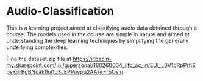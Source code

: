 # Audio-Classification
This is a learning project aimed at classifying audio data obtained through a course. The models used in the course are simple in nature and aimed at understanding the deep learning techniques by simplifying the generally underlying complexities.

Fine the dataset.zip file at https://iitbacin-my.sharepoint.com/:u:/g/personal/180260004_iitb_ac_in/EUi_L0V1bRpPrfiSpsKorBgBNcakfloi1b3JEPPoypq2AA?e=rbOsiu
